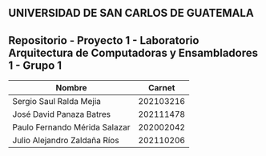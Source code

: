 ## UNIVERSIDAD DE SAN CARLOS DE GUATEMALA
## Repositorio - Proyecto 1 - Laboratorio Arquitectura de Computadoras y Ensambladores 1 - Grupo 1

| Nombre | Carnet |
| ------------- | ------------- |
| Sergio Saul Ralda Mejia |  202103216  |
| José David Panaza Batres  | 202111478 |
| Paulo Fernando Mérida Salazar | 202002042 |
| Julio Alejandro Zaldaña Ríos | 202110206 |
